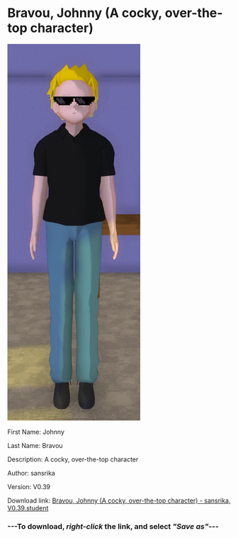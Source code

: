 # Bravou, Johnny (A cocky, over-the-top character)

<img src = "https://raw.githubusercontent.com/Arbiter1223/Daigaku-Gurashi-Custom-Students/master/Students/Files/Bravou%2C%20Johnny%20(A%20cocky%2C%20over-the-top%20character).png">

First Name: Johnny

Last Name: Bravou

Description: A cocky, over-the-top character

Author: sansrika

Version: V0.39

Download link: <a href="https://raw.githubusercontent.com/Arbiter1223/Daigaku-Gurashi-Custom-Students/master/Students/Files/Bravou%2C%20Johnny%20(A%20cocky%2C%20over-the-top%20character)%20-%20sansrika%2C%20V0.39.student">Bravou, Johnny (A cocky, over-the-top character) - sansrika, V0.39.student</a>

### ---**To download, _right-click_ the link, and select _"Save as"_**---

